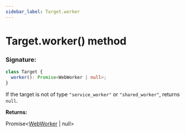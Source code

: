 ```yaml
---
sidebar_label: Target.worker
---
```


# Target.worker() method

### Signature:

```typescript
class Target {
  worker(): Promise<WebWorker | null>;
}
```

If the target is not of type `"service_worker"` or `"shared_worker"`, returns `null`.

**Returns:**

Promise&lt;[WebWorker](./puppeteer.webworker.md) \| null&gt;
